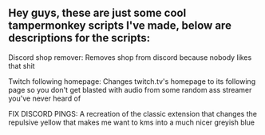 ## Hey guys, these are just some cool tampermonkey scripts I've made, below are descriptions for the scripts:

Discord shop remover: Removes shop from discord because nobody likes that shit

Twitch following homepage: Changes twitch.tv's homepage to its following page so you don't get blasted with audio from some random ass streamer you've never heard of

FIX DISCORD PINGS: A recreation of the classic extension that changes the repulsive yellow that makes me want to kms into a much nicer greyish blue
